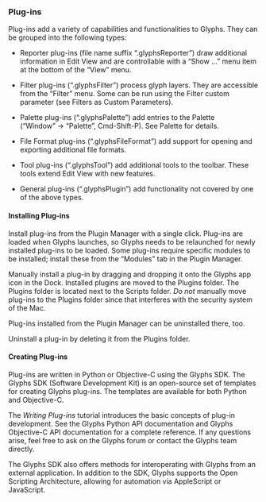### Plug-ins

Plug-ins add a variety of capabilities and functionalities to Glyphs.
They can be grouped into the following types:

- Reporter plug-ins (file name suffix “.glyphsReporter”) draw additional information in Edit View and are controllable with a “Show …” menu item at the bottom of the “View” menu.

- Filter plug-ins (“.glyphsFilter”) process glyph layers. They are accessible from the “Filter” menu. Some can be run using the Filter custom parameter (see Filters as Custom Parameters).

- Palette plug-ins (“.glyphsPalette”) add entries to the Palette (“Window” → “Palette”, Cmd-Shift-P). See Palette for details.

- File Format plug-ins (“.glyphsFileFormat”) add support for opening and exporting additional file formats.

- Tool plug-ins (“.glyphsTool”) add additional tools to the toolbar. These tools extend Edit View with new features.

- General plug-ins (“.glyphsPlugin”) add functionality not covered by one of the above types.

#### Installing Plug-ins

Install plug-ins from the Plugin Manager with a single click.
Plug-ins are loaded when Glyphs launches, so Glyphs needs to be relaunched for newly installed plug-ins to be loaded.
Some plug-ins require specific modules to be installed; install these from the “Modules” tab in the Plugin Manager.

Manually install a plug-in by dragging and dropping it onto the Glyphs app icon in the Dock.
Installed plugins are moved to the Plugins folder.
The Plugins folder is located next to the Scripts folder.
_Do not_ manually move plug-ins to the Plugins folder since that interferes with the security system of the Mac.

Plug-ins installed from the Plugin Manager can be uninstalled there, too.

Uninstall a plug-in by deleting it from the Plugins folder.

#### Creating Plug-ins

Plug-ins are written in Python or Objective-C using the Glyphs SDK.
The Glyphs SDK (Software Development Kit) is an open-source set of templates for creating Glyphs plug-ins.
The templates are available for both Python and Objective-C.

The _Writing Plug-ins_ tutorial introduces the basic concepts of plug-in development.
See the Glyphs Python API documentation and Glyphs Objective-C API documentation for a complete reference.
If any questions arise, feel free to ask on the Glyphs forum or contact the Glyphs team directly.

The Glyphs SDK also offers methods for interoperating with Glyphs from an external application.
In addition to the SDK, Glyphs supports the Open Scripting Architecture, allowing for automation via AppleScript or JavaScript.